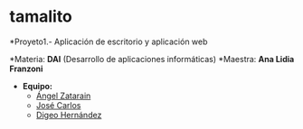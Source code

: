 # tamalito
*Proyeto1.- Aplicación de escritorio y aplicación web

*Materia: **DAI** (Desarrollo de aplicaciones informáticas) 
*Maestra: **Ana Lidia Franzoni**

* **Equipo:**
    * [Ángel Zatarain](https://github.com/angelzatarain)
    * [José Carlos]()
    * [Digeo Hernández](https://github.com/DiegoHuesos)
